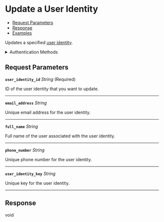 # Update a User Identity

- [Request Parameters](./#request-parameters)
- [Response](./#response)
- [Examples](./#examples)

Updates a specified [user identity](https://docs.seam.co/latest/capability-guides/mobile-access-in-development/managing-mobile-app-user-accounts-with-user-identities#what-is-a-user-identity).


<details>

<summary>Authentication Methods</summary>

- API key
- Personal access token
  <br>Must also include the `seam-workspace` header in the request.

To learn more, see [Authentication](https://docs.seam.co/latest/api/authentication).
</details>

## Request Parameters

**`user_identity_id`** *String* (Required)

ID of the user identity that you want to update.

---

**`email_address`** *String*

Unique email address for the user identity.

---

**`full_name`** *String*

Full name of the user associated with the user identity.

---

**`phone_number`** *String*

Unique phone number for the user identity.

---

**`user_identity_key`** *String*

Unique key for the user identity.

---


## Response

void

